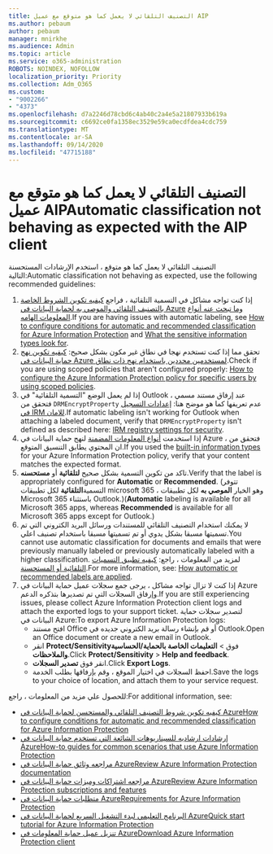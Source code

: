 ```yaml
---
title: التصنيف التلقائي لا يعمل كما هو متوقع مع عميل AIP
ms.author: pebaum
author: pebaum
manager: mnirkhe
ms.audience: Admin
ms.topic: article
ms.service: o365-administration
ROBOTS: NOINDEX, NOFOLLOW
localization_priority: Priority
ms.collection: Adm_O365
ms.custom:
- "9002266"
- "4373"
ms.openlocfilehash: d7a2246d78cbd6c4ab40c2a4e5a21807933b619a
ms.sourcegitcommit: c6692ce0fa1358ec3529e59ca0ecdfdea4cdc759
ms.translationtype: MT
ms.contentlocale: ar-SA
ms.lasthandoff: 09/14/2020
ms.locfileid: "47715188"
---
```

# <a name="automatic-classification-not-behaving-as-expected-with-the-aip-client"></a><span data-ttu-id="1c851-102">التصنيف التلقائي لا يعمل كما هو متوقع مع عميل AIP</span><span class="sxs-lookup"><span data-stu-id="1c851-102">Automatic classification not behaving as expected with the AIP client</span></span>

<span data-ttu-id="1c851-103">التصنيف التلقائي لا يعمل كما هو متوقع ، استخدم الإرشادات المستحسنة التالية:</span><span class="sxs-lookup"><span data-stu-id="1c851-103">Automatic classification not behaving as expected, use the following recommended guidelines:</span></span>

1. <span data-ttu-id="1c851-104">إذا كنت تواجه مشاكل في التسمية التلقائية ، فراجع [كيفيه تكوين الشروط الخاصة بالتصنيف التلقائي والموصي به لحماية البيانات في Azure](https://docs.microsoft.com/azure/information-protection/configure-policy-classification) [وما تبحث عنه أنواع المعلومات الهامه](https://docs.microsoft.com/microsoft-365/compliance/sensitive-information-type-entity-definitions).</span><span class="sxs-lookup"><span data-stu-id="1c851-104">If you are having issues with automatic labeling, see [How to configure conditions for automatic and recommended classification for Azure Information Protection](https://docs.microsoft.com/azure/information-protection/configure-policy-classification) and [What the sensitive information types look for](https://docs.microsoft.com/microsoft-365/compliance/sensitive-information-type-entity-definitions).</span></span>
2. <span data-ttu-id="1c851-105">تحقق مما إذا كنت تستخدم نهجا في نطاق غير مكون بشكل صحيح: [كيفيه تكوين نهج حماية البيانات في Azure لمستخدمين محددين باستخدام نهج ذات نطاق](https://docs.microsoft.com/azure/information-protection/configure-policy-scope).</span><span class="sxs-lookup"><span data-stu-id="1c851-105">Check if you are using scoped policies that aren't configured properly: [How to configure the Azure Information Protection policy for specific users by using scoped policies](https://docs.microsoft.com/azure/information-protection/configure-policy-scope).</span></span>
3. <span data-ttu-id="1c851-106">إذا لم يعمل الوضع "التسمية التلقائية" في Outlook عند إرفاق مستند مسمي ، فتحقق من `DRMEncryptProperty` عدم تعريفها كما هو موضح هنا: [إعدادات التسجيل في IRM للامان](https://docs.microsoft.com/deployoffice/security/protect-sensitive-messages-and-documents-by-using-irm-in-office#office-2016-irm-registry-key-options).</span><span class="sxs-lookup"><span data-stu-id="1c851-106">If automatic labeling isn't working for Outlook when attaching a labeled document, verify that `DRMEncryptProperty` isn't defined as described here: [IRM registry settings for security](https://docs.microsoft.com/deployoffice/security/protect-sensitive-messages-and-documents-by-using-irm-in-office#office-2016-irm-registry-key-options).</span></span>
4. <span data-ttu-id="1c851-107">إذا استخدمت [أنواع المعلومات المضمنة](https://support.office.com/article/What-the-sensitive-information-types-look-for-fd505979-76be-4d9f-b459-abef3fc9e86b) لنهج حماية البيانات في Azure ، فتحقق من ان المحتوي يطابق التنسيق المتوقع.</span><span class="sxs-lookup"><span data-stu-id="1c851-107">If you used the [built-in information types](https://support.office.com/article/What-the-sensitive-information-types-look-for-fd505979-76be-4d9f-b459-abef3fc9e86b) for your Azure Information Protection policy, verify that your content matches the expected format.</span></span>
5. <span data-ttu-id="1c851-108">تاكد من تكوين التسمية بشكل صحيح **لتلقائية** أو **مستحسنه**.</span><span class="sxs-lookup"><span data-stu-id="1c851-108">Verify that the label is appropriately configured for **Automatic** or **Recommended**.</span></span> <span data-ttu-id="1c851-109">(تتوفر التسمية**التلقائية** لكل تطبيقات microsoft 365 ، وهو الخيار **الموصي به** لكل تطبيقات Microsoft 365 باستثناء Outlook.)</span><span class="sxs-lookup"><span data-stu-id="1c851-109">(**Automatic** labeling is available for all Microsoft 365 apps, whereas **Recommended** is available for all Microsoft 365 apps except for Outlook.)</span></span>
6. <span data-ttu-id="1c851-110">لا يمكنك استخدام التصنيف التلقائي للمستندات ورسائل البريد الكتروني التي تم تسميتها مسبقا بشكل يدوي أو تم تسميتها مسبقا باستخدام تصنيف اعلي.</span><span class="sxs-lookup"><span data-stu-id="1c851-110">You cannot use automatic classification for documents and emails that were previously manually labeled or previously automatically labeled with a higher classification.</span></span>  <span data-ttu-id="1c851-111">لمزيد من المعلومات ، راجع: [كيفيه تطبيق التسميات التلقائية أو المستحسنة](https://docs.microsoft.com/azure/information-protection/configure-policy-classification#how-automatic-or-recommended-labels-are-applied).</span><span class="sxs-lookup"><span data-stu-id="1c851-111">For more information, see: [How automatic or recommended labels are applied](https://docs.microsoft.com/azure/information-protection/configure-policy-classification#how-automatic-or-recommended-labels-are-applied).</span></span>
7. <span data-ttu-id="1c851-112">إذا كنت لا تزال تواجه مشاكل ، يرجى جمع سجلات عميل حماية البيانات في Azure وإرفاق السجلات التي تم تصديرها بتذكره الدعم.</span><span class="sxs-lookup"><span data-stu-id="1c851-112">If you are still experiencing issues, please collect Azure Information Protection client logs and attach the exported logs to your support ticket.</span></span> <span data-ttu-id="1c851-113">لتصدير سجلات حماية البيانات في Azure:</span><span class="sxs-lookup"><span data-stu-id="1c851-113">To export Azure Information Protection logs:</span></span>
    - <span data-ttu-id="1c851-114">افتح مستند Office أو قم بإنشاء رسالة بريد الكتروني جديده في Outlook.</span><span class="sxs-lookup"><span data-stu-id="1c851-114">Open an Office document or create a new email in Outlook.</span></span>
    - <span data-ttu-id="1c851-115">انقر **Protect/Sensitivity**فوق  >  **التعليمات الخاصة بالحماية/الحساسية والملاحظات**.</span><span class="sxs-lookup"><span data-stu-id="1c851-115">Click **Protect/Sensitivity** > **Help and feedback**.</span></span>
    - <span data-ttu-id="1c851-116">انقر فوق **تصدير السجلات**.</span><span class="sxs-lookup"><span data-stu-id="1c851-116">Click **Export Logs**.</span></span>
    - <span data-ttu-id="1c851-117">احفظ السجلات في اختيار الموقع ، وقم بإرفاقها بطلب الخدمة.</span><span class="sxs-lookup"><span data-stu-id="1c851-117">Save the logs to your choice of location, and attach them to your service request.</span></span>

<span data-ttu-id="1c851-118">للحصول علي مزيد من المعلومات ، راجع:</span><span class="sxs-lookup"><span data-stu-id="1c851-118">For additional information, see:</span></span>

- [<span data-ttu-id="1c851-119">كيفيه تكوين شروط التصنيف التلقائي والمستحسن لحماية البيانات في Azure</span><span class="sxs-lookup"><span data-stu-id="1c851-119">How to configure conditions for automatic and recommended classification for Azure Information Protection</span></span>](https://docs.microsoft.com/azure/information-protection/configure-policy-classification)
- [<span data-ttu-id="1c851-120">إرشادات ارشاديه للسيناريوهات الشائعة التي تستخدم حماية البيانات في Azure</span><span class="sxs-lookup"><span data-stu-id="1c851-120">How-to guides for common scenarios that use Azure Information Protection</span></span>](https://docs.microsoft.com/azure/information-protection/how-to-guides)
- [<span data-ttu-id="1c851-121">مراجعه وثائق حماية البيانات في Azure</span><span class="sxs-lookup"><span data-stu-id="1c851-121">Review Azure Information Protection documentation</span></span>](https://docs.microsoft.com/azure/information-protection/what-is-information-protection)
- [<span data-ttu-id="1c851-122">مراجعه اشتراكات وميزات حماية البيانات في Azure</span><span class="sxs-lookup"><span data-stu-id="1c851-122">Review Azure Information Protection subscriptions and features</span></span>](https://azure.microsoft.com/pricing/details/information-protection)
- [<span data-ttu-id="1c851-123">متطلبات حماية البيانات في Azure</span><span class="sxs-lookup"><span data-stu-id="1c851-123">Requirements for Azure Information Protection</span></span>](https://docs.microsoft.com/azure/information-protection/get-started/requirements)
- [<span data-ttu-id="1c851-124">البرنامج التعليمي لبدء التشغيل السريع لحماية البيانات في Azure</span><span class="sxs-lookup"><span data-stu-id="1c851-124">Quick start tutorial for Azure Information Protection</span></span>](https://docs.microsoft.com/azure/information-protection/get-started/infoprotect-quick-start-tutorial)
- [<span data-ttu-id="1c851-125">تنزيل عميل حماية المعلومات في Azure</span><span class="sxs-lookup"><span data-stu-id="1c851-125">Download Azure Information Protection client</span></span>](https://www.microsoft.com/download/details.aspx?id=53018)
